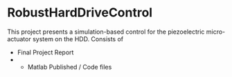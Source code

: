# RobustHardDriveControl
This project presents a simulation-based control for the piezoelectric micro-actuator system on the HDD.
  Consists of 
  - Final Project Report
  - - Matlab Published / Code files 
